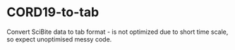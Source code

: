 # CORD19-to-tab
Convert SciBite data to tab format - is not optimized due to short time scale, so expect unoptimised messy code.

